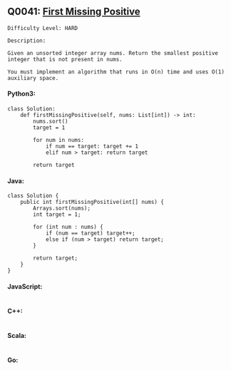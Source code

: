 ## Q0041: [First Missing Positive](https://leetcode.com/problems/first-missing-positive/)

```
Difficulty Level: HARD
```

```
Description:

Given an unsorted integer array nums. Return the smallest positive integer that is not present in nums.

You must implement an algorithm that runs in O(n) time and uses O(1) auxiliary space.
```

#### Python3:

```
class Solution:
    def firstMissingPositive(self, nums: List[int]) -> int:
        nums.sort()
        target = 1
        
        for num in nums:
            if num == target: target += 1
            elif num > target: return target
        
        return target
```

#### Java:

```
class Solution {
    public int firstMissingPositive(int[] nums) {
        Arrays.sort(nums);
        int target = 1;

        for (int num : nums) {
            if (num == target) target++;
            else if (num > target) return target;
        }

        return target;
    }
}
```

#### JavaScript:

```

```

#### C++:

```

```

#### Scala:

```

```

#### Go:

```

```